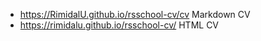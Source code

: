 * https://RimidalU.github.io/rsschool-cv/cv  Markdown CV 
* https://rimidalu.github.io/rsschool-cv/    HTML CV
